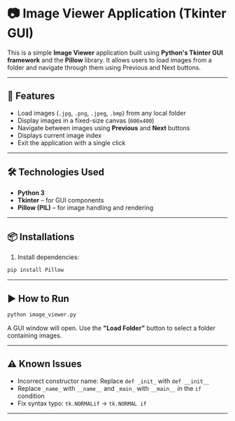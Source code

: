 # 📷 Image Viewer Application (Tkinter GUI)

This is a simple **Image Viewer** application built using **Python's Tkinter GUI framework** and the **Pillow** library. It allows users to load images from a folder and navigate through them using Previous and Next buttons.

---

## 🚀 Features

* Load images (`.jpg`, `.png`, `.jpeg`, `.bmp`) from any local folder
* Display images in a fixed-size canvas (`600x400`)
* Navigate between images using **Previous** and **Next** buttons
* Displays current image index
* Exit the application with a single click

---

## 🛠️ Technologies Used

* **Python 3**
* **Tkinter** – for GUI components
* **Pillow (PIL)** – for image handling and rendering

---

## 📦 Installations 
1. Install dependencies:

```bash
pip install Pillow
```

---

## ▶️ How to Run

```bash
python image_viewer.py
```

A GUI window will open. Use the **"Load Folder"** button to select a folder containing images.

---

## ⚠️ Known Issues

* Incorrect constructor name: Replace `def _init_` with `def __init__`
* Replace `_name_` with `__name__` and `_main_` with `__main__` in the `if` condition
* Fix syntax typo: `tk.NORMALif` → `tk.NORMAL if`

---


